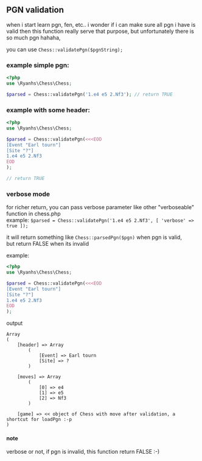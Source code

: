 ## PGN validation

when i start learn pgn, fen, etc.. i wonder if i can make sure all pgn i have is valid
then this function really serve that purpose, but unfortunately there is so much pgn hahaha,  

you can use `Chess::validatePgn($pgnString);`


### example simple pgn:
```php
<?php
use \Ryanhs\Chess\Chess;

$parsed = Chess::validatePgn('1.e4 e5 2.Nf3'); // return TRUE
```  


### example with some header:
```php
<?php
use \Ryanhs\Chess\Chess;

$parsed = Chess::validatePgn(<<<EOD
[Event "Earl tourn"]
[Site "?"]
1.e4 e5 2.Nf3
EOD
);

// return TRUE
```  

### verbose mode

for richer return, you can pass verbose parameter like other "verboseable" function in chess.php  
example: `$parsed = Chess::validatePgn('1.e4 e5 2.Nf3', [ 'verbose' => true ]);`

it will return something like `Chess::parsedPgn($pgn)` when pgn is valid,  
but return FALSE when its invalid  

example: 

```php
<?php
use \Ryanhs\Chess\Chess;

$parsed = Chess::validatePgn(<<<EOD
[Event "Earl tourn"]
[Site "?"]
1.e4 e5 2.Nf3
EOD
);
```  
output  

```
Array
(
    [header] => Array
        (
            [Event] => Earl tourn
            [Site] => ?
        )

    [moves] => Array
        (
            [0] => e4
            [1] => e5
            [2] => Nf3
        )

    [game] => << object of Chess with move after validation, a shortcut for loadPgn :-p
)
```

#### note
verbose or not, if pgn is invalid, this function return FALSE :-)
